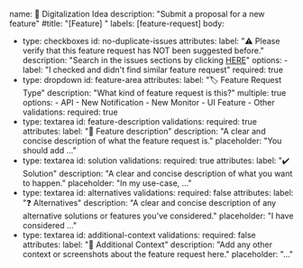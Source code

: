 name: 🚀 Digitalization Idea
description: "Submit a proposal for a new feature"
#title: "[Feature] "
labels: [feature-request]
body:
  - type: checkboxes
    id: no-duplicate-issues
    attributes:
      label: "⚠️ Please verify that this feature request has NOT been suggested before."
      description: "Search in the issues sections by clicking [HERE](https://github.com/louislam/uptime-kuma/issues?q=)"
      options:
        - label: "I checked and didn't find similar feature request"
          required: true
  - type: dropdown
    id: feature-area
    attributes:
      label: "🏷️ Feature Request Type"
      description: "What kind of feature request is this?"
      multiple: true
      options:
        - API
        - New Notification
        - New Monitor
        - UI Feature
        - Other
    validations:
      required: true
  - type: textarea
    id: feature-description
    validations:
      required: true
    attributes:
      label: "🔖 Feature description"
      description: "A clear and concise description of what the feature request is."
      placeholder: "You should add ..."
  - type: textarea
    id: solution
    validations:
      required: true
    attributes:
      label: "✔️ Solution"
      description: "A clear and concise description of what you want to happen."
      placeholder: "In my use-case, ..."
  - type: textarea
    id: alternatives
    validations:
      required: false
    attributes:
      label: "❓ Alternatives"
      description: "A clear and concise description of any alternative solutions or features you've considered."
      placeholder: "I have considered ..."
  - type: textarea
    id: additional-context
    validations:
      required: false
    attributes:
      label: "📝 Additional Context"
      description: "Add any other context or screenshots about the feature request here."
      placeholder: "..."
